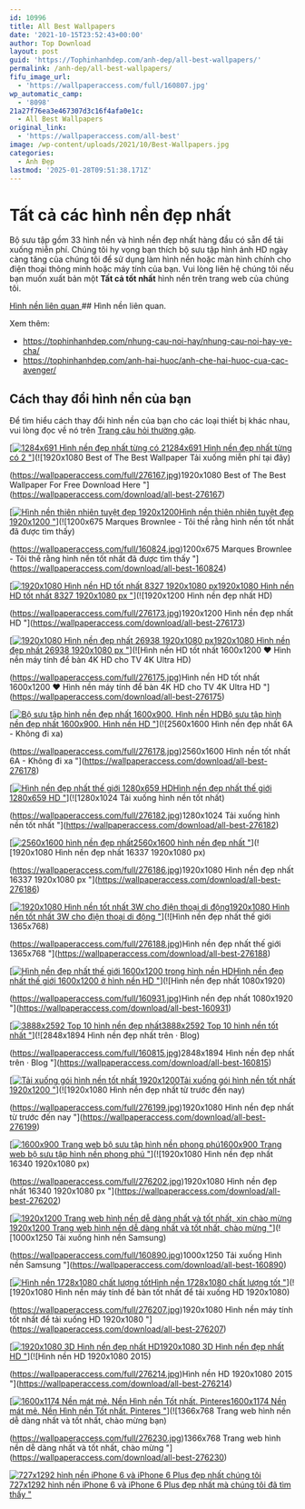 ```yaml
---
id: 10996
title: All Best Wallpapers
date: '2021-10-15T23:52:43+00:00'
author: Top Download
layout: post
guid: 'https://Tophinhanhdep.com/anh-dep/all-best-wallpapers/'
permalink: /anh-dep/all-best-wallpapers/
fifu_image_url:
  - 'https://wallpaperaccess.com/full/160807.jpg'
wp_automatic_camp:
  - '8098'
21a27f76ea3e467307d3c16f4afa0e1c:
  - All Best Wallpapers
original_link:
  - 'https://wallpaperaccess.com/all-best'
image: /wp-content/uploads/2021/10/Best-Wallpapers.jpg
categories:
  - Ảnh Đẹp
lastmod: '2025-01-28T09:51:38.171Z'
---
```

# Tất cả các hình nền đẹp nhất

Bộ sưu tập gồm 33 hình nền và hình nền đẹp nhất hàng đầu có sẵn để tải xuống miễn phí. Chúng tôi hy vọng bạn thích bộ sưu tập hình ảnh HD ngày càng tăng của chúng tôi để sử dụng làm hình nền hoặc màn hình chính cho điện thoại thông minh hoặc máy tính của bạn. Vui lòng liên hệ chúng tôi nếu bạn muốn xuất bản một **Tất cả tốt nhất** hình nền trên trang web của chúng tôi.

[Hình nền liên quan ](#related) ## Hình nền liên quan.

   
 Xem thêm:

   
- <https://tophinhanhdep.com/nhung-cau-noi-hay/nhung-cau-noi-hay-ve-cha/>
- <https://tophinhanhdep.com/anh-hai-huoc/anh-che-hai-huoc-cua-cac-avenger/>

## Cách thay đổi hình nền của bạn

Để tìm hiểu cách thay đổi hình nền của bạn cho các loại thiết bị khác nhau, vui lòng đọc về nó trên [Trang câu hỏi thường gặp](https://tophinhanhdep.com/faq/).

  
[[![1284x691 Hình nền đẹp nhất từng có 2](https://wallpaperaccess.com/full/160807.jpg)1284x691 Hình nền đẹp nhất từng có 2 "](https://wallpaperaccess.com/download/all-best-160807)](![1920x1080 Best of The Best Wallpaper Tải xuống miễn phí tại đây)

(https://wallpaperaccess.com/full/276167.jpg)1920x1080 Best of The Best Wallpaper For Free Download Here "](https://wallpaperaccess.com/download/all-best-276167)

[[![Hình nền thiên nhiên tuyệt đẹp 1920x1200](https://wallpaperaccess.com/full/160808.jpg)Hình nền thiên nhiên tuyệt đẹp 1920x1200 "](https://wallpaperaccess.com/download/all-best-160808)](![1200x675 Marques Brownlee - Tôi thề rằng hình nền tốt nhất đã được tìm thấy)

(https://wallpaperaccess.com/full/160824.jpg)1200x675 Marques Brownlee - Tôi thề rằng hình nền tốt nhất đã được tìm thấy "](https://wallpaperaccess.com/download/all-best-160824)

[[![1920x1080 Hình nền HD tốt nhất 8327 1920x1080 px](https://wallpaperaccess.com/full/276170.jpg)1920x1080 Hình nền HD tốt nhất 8327 1920x1080 px "](https://wallpaperaccess.com/download/all-best-276170)](![1920x1200 Hình nền đẹp nhất HD)

(https://wallpaperaccess.com/full/276173.jpg)1920x1200 Hình nền đẹp nhất HD "](https://wallpaperaccess.com/download/all-best-276173)

[[![1920x1080 Hình nền đẹp nhất 26938 1920x1080 px](https://wallpaperaccess.com/full/160832.jpg)1920x1080 Hình nền đẹp nhất 26938 1920x1080 px "](https://wallpaperaccess.com/download/all-best-160832)](![Hình nền HD tốt nhất 1600x1200 ❤ Hình nền máy tính để bàn 4K HD cho TV 4K Ultra HD)

(https://wallpaperaccess.com/full/276175.jpg)Hình nền HD tốt nhất 1600x1200 ❤ Hình nền máy tính để bàn 4K HD cho TV 4K Ultra HD "](https://wallpaperaccess.com/download/all-best-276175)

[[![Bộ sưu tập hình nền đẹp nhất 1600x900.  Hình nền HD](https://wallpaperaccess.com/full/160851.jpg)Bộ sưu tập hình nền đẹp nhất 1600x900. Hình nền HD "](https://wallpaperaccess.com/download/all-best-160851)](![2560x1600 Hình nền đẹp nhất 6A - Không đi xa)

(https://wallpaperaccess.com/full/276178.jpg)2560x1600 Hình nền tốt nhất 6A - Không đi xa "](https://wallpaperaccess.com/download/all-best-276178)

[[![Hình nền đẹp nhất thế giới 1280x659 HD](https://wallpaperaccess.com/full/276181.jpg)Hình nền đẹp nhất thế giới 1280x659 HD "](https://wallpaperaccess.com/download/all-best-276181)](![1280x1024 Tải xuống hình nền tốt nhất)

(https://wallpaperaccess.com/full/276182.jpg)1280x1024 Tải xuống hình nền tốt nhất "](https://wallpaperaccess.com/download/all-best-276182)

[[![2560x1600 hình nền đẹp nhất](https://wallpaperaccess.com/full/276184.jpg)2560x1600 hình nền đẹp nhất "](https://wallpaperaccess.com/download/all-best-276184)](![1920x1080 Hình nền đẹp nhất 16337 1920x1080 px)

(https://wallpaperaccess.com/full/276186.jpg)1920x1080 Hình nền đẹp nhất 16337 1920x1080 px "](https://wallpaperaccess.com/download/all-best-276186)

[[![1920x1080 Hình nền tốt nhất 3W cho điện thoại di động](https://wallpaperaccess.com/full/160820.jpg)1920x1080 Hình nền tốt nhất 3W cho điện thoại di động "](https://wallpaperaccess.com/download/all-best-160820)](![Hình nền đẹp nhất thế giới 1365x768)

(https://wallpaperaccess.com/full/276188.jpg)Hình nền đẹp nhất thế giới 1365x768 "](https://wallpaperaccess.com/download/all-best-276188)

[[![Hình nền đẹp nhất thế giới 1600x1200 trong hình nền HD](https://wallpaperaccess.com/full/276190.jpg)Hình nền đẹp nhất thế giới 1600x1200 ở hình nền HD "](https://wallpaperaccess.com/download/all-best-276190)](![Hình nền đẹp nhất 1080x1920)

(https://wallpaperaccess.com/full/160931.jpg)Hình nền đẹp nhất 1080x1920 "](https://wallpaperaccess.com/download/all-best-160931)

[[![3888x2592 Top 10 hình nền đẹp nhất](https://wallpaperaccess.com/full/276195.jpg)3888x2592 Top 10 hình nền tốt nhất "](https://wallpaperaccess.com/download/all-best-276195)](![2848x1894 Hình nền đẹp nhất trên · Blog)

(https://wallpaperaccess.com/full/160815.jpg)2848x1894 Hình nền đẹp nhất trên · Blog "](https://wallpaperaccess.com/download/all-best-160815)

[[![Tải xuống gói hình nền tốt nhất 1920x1200](https://wallpaperaccess.com/full/276198.jpg)Tải xuống gói hình nền tốt nhất 1920x1200 "](https://wallpaperaccess.com/download/all-best-276198)](![1920x1080 Hình nền đẹp nhất từ ​​trước đến nay)

(https://wallpaperaccess.com/full/276199.jpg)1920x1080 Hình nền đẹp nhất từ ​​trước đến nay "](https://wallpaperaccess.com/download/all-best-276199)

[[![1600x900 Trang web bộ sưu tập hình nền phong phú](https://wallpaperaccess.com/full/276201.jpg)1600x900 Trang web bộ sưu tập hình nền phong phú "](https://wallpaperaccess.com/download/all-best-276201)](![1920x1080 Hình nền đẹp nhất 16340 1920x1080 px)

(https://wallpaperaccess.com/full/276202.jpg)1920x1080 Hình nền đẹp nhất 16340 1920x1080 px "](https://wallpaperaccess.com/download/all-best-276202)

[[![1920x1200 Trang web hình nền dễ dàng nhất và tốt nhất, xin chào mừng](https://wallpaperaccess.com/full/160902.jpg)1920x1200 Trang web hình nền dễ dàng nhất và tốt nhất, chào mừng "](https://wallpaperaccess.com/download/all-best-160902)](![1000x1250 Tải xuống hình nền Samsung)

(https://wallpaperaccess.com/full/160890.jpg)1000x1250 Tải xuống Hình nền Samsung "](https://wallpaperaccess.com/download/all-best-160890)

[[![Hình nền 1728x1080 chất lượng tốt](https://wallpaperaccess.com/full/276206.jpg)Hình nền 1728x1080 chất lượng tốt "](https://wallpaperaccess.com/download/all-best-276206)](![1920x1080 Hình nền máy tính để bàn tốt nhất để tải xuống HD 1920x1080)

(https://wallpaperaccess.com/full/276207.jpg)1920x1080 Hình nền máy tính tốt nhất để tải xuống HD 1920x1080 "](https://wallpaperaccess.com/download/all-best-276207)

[[![1920x1080 3D Hình nền đẹp nhất HD](https://wallpaperaccess.com/full/276211.jpg)1920x1080 3D Hình nền đẹp nhất HD "](https://wallpaperaccess.com/download/all-best-276211)](![Hình nền HD 1920x1080 2015)

(https://wallpaperaccess.com/full/276214.jpg)Hình nền HD 1920x1080 2015 "](https://wallpaperaccess.com/download/all-best-276214)

[[![1600x1174 Nền mát mẻ.  Nền Hình nền Tốt nhất.  Pinteres](https://wallpaperaccess.com/full/52457.jpg)1600x1174 Nền mát mẻ. Nền Hình nền Tốt nhất. Pinteres "](https://wallpaperaccess.com/download/all-best-52457)](![1366x768 Trang web hình nền dễ dàng nhất và tốt nhất, chào mừng bạn)

(https://wallpaperaccess.com/full/276230.jpg)1366x768 Trang web hình nền dễ dàng nhất và tốt nhất, chào mừng "](https://wallpaperaccess.com/download/all-best-276230)

[![727x1292 hình nền iPhone 6 và iPhone 6 Plus đẹp nhất chúng tôi](https://wallpaperaccess.com/full/113199.jpg)727x1292 hình nền iPhone 6 và iPhone 6 Plus đẹp nhất mà chúng tôi đã tìm thấy "](https://wallpaperaccess.com/download/all-best-113199)
